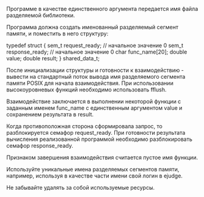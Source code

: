 Программе в качестве единственного аргумента передается имя файла разделяемой библиотеки.

Программа должна создать именованный разделяемый сегмент памяти, и поместить в него структуру:

typedef struct {
    sem_t request_ready;  // начальное значение 0
    sem_t response_ready; // начальное значение 0
    char func_name[20];
    double value;
    double result;
} shared_data_t;
        
После инициализации структуры и готовности к взаимодействию - вывести на стандартный поток вывода имя разделяемого сегмента памяти POSIX для начала взаимодействия. При использовании высокоуровневых функций необходимо использовать fflush.

Взаимодействие заключается в выполнении некоторой функции с заданным именем func_name с единственным аргументом value и сохранением результата в result.

Когда противоположная сторона сформировала запрос, то разблокируется семафор request_ready. При готовности результата вычисления реализованной программой необходимо разблокировать семафор response_ready.

Признаком завершения взаимодействия считается пустое имя функции.

Используйте уникальные имена разделяемых сегментов памяти, например, используя в качестве части имени свой логин в ejudge.

Не забывайте удалять за собой используемые ресурсы.

